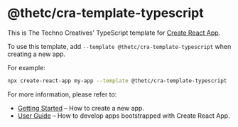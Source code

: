 # @thetc/cra-template-typescript

This is The Techno Creatives' TypeScript template for [Create React App](https://github.com/facebook/create-react-app).

To use this template, add `--template @thetc/cra-template-typescript` when creating a new app.

For example:

```sh
npx create-react-app my-app --template @thetc/cra-template-typescript
```

For more information, please refer to:

- [Getting Started](https://create-react-app.dev/docs/getting-started) – How to create a new app.
- [User Guide](https://create-react-app.dev) – How to develop apps bootstrapped with Create React App.

